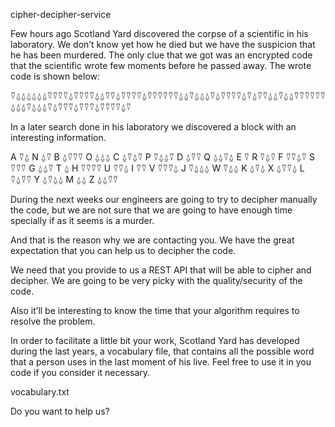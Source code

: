 cipher-decipher-service
 

Few hours ago Scotland Yard discovered the corpse of a scientific in his laboratory. We don’t know yet how he died but
we have the suspicion that he has been murdered. The only clue that we got was an encrypted code that the scientific
wrote few moments before he passed away. The wrote code is shown below:

⍢⍙⍙⍙⍙⍙⍙⍢⍢⍢⍢⍙⍢⍢⍢⍢⍙⍙⍢⍢⍙⍢⍢⍢⍢⍙⍢⍢⍢⍢⍢⍢⍙⍙⍢⍙⍙⍙⍢⍙⍢⍢⍢⍢⍙⍢⍙⍢⍢⍙⍙⍢⍙⍙⍢⍢⍢⍢⍢⍢⍙⍙⍙⍢⍙⍙⍙⍢⍙⍢⍢⍢⍙⍢⍢⍢⍙⍢⍢⍢⍢⍙⍢

In a later search done in his laboratory we discovered a block with an interesting information.

A  ⍢⍙	N  ⍙⍢
B  ⍙⍢⍢⍢	O  ⍙⍙⍙
C  ⍙⍢⍙⍢	P  ⍢⍙⍙⍢
D  ⍙⍢⍢	Q  ⍙⍙⍢⍙
E  ⍢	R  ⍢⍙⍢
F  ⍢⍢⍙⍢	S  ⍢⍢⍢
G  ⍙⍙⍢	T  ⍙
H  ⍢⍢⍢⍢	U  ⍢⍢⍙
I  ⍢⍢	V  ⍢⍢⍢⍙
J  ⍢⍙⍙⍙	W  ⍢⍙⍙
K  ⍙⍢⍙	X  ⍙⍢⍢⍙
L  ⍢⍙⍢⍢	Y  ⍙⍢⍙⍙
M  ⍙⍙	Z  ⍙⍙⍢⍢

During the next weeks our engineers are going to try to decipher manually the code, but we are not sure that we are
going to have enough time specially if as it seems is a murder.

And that is the reason why we are contacting you. We have the great expectation that you can help us to decipher the
code.

We need that you provide to us a REST API that will be able to cipher and decipher. We are going to be very picky with
the quality/security of the code.

Also it’ll be interesting to know the time that your algorithm requires to resolve the problem.

In order to facilitate a little bit your work, Scotland Yard has developed during the last years, a vocabulary file,
that contains all the possible word that a person uses in the last moment of his live. Feel free to use it in you code
if you consider it necessary.

vocabulary.txt

Do you want to help us?
